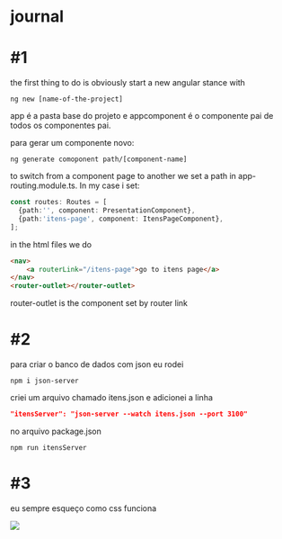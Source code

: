# journal



# #1

the first thing to do is obviously start  a new  angular stance with



```shell
ng new [name-of-the-project]
```



app é a pasta base do projeto e appcomponent é o componente pai de todos os componentes pai.

para gerar um componente novo:

```shell
ng generate comoponent path/[component-name]
```

to switch from a component page to another we set a path in app-routing.module.ts. In my case i set:

```typescript
const routes: Routes = [
  {path:'', component: PresentationComponent},
  {path:'itens-page', component: ItensPageComponent},
];
```

in the html files we do

```html
<nav>
    <a routerLink="/itens-page">go to itens page</a>
</nav>
<router-outlet></router-outlet>
```

router-outlet is the  component set by router link 



# #2

para criar o banco de dados com json eu rodei

```shell
npm i json-server
```

criei um arquivo chamado itens.json e adicionei a linha

```json
"itensServer": "json-server --watch itens.json --port 3100"
```

no arquivo package.json

```shell
npm run itensServer
```



# #3

eu sempre esqueço como css funciona

![](https://i.stack.imgur.com/4IT0d.png)


















